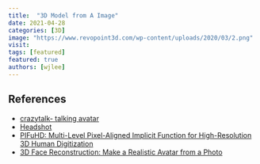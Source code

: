```yaml
---
title:  "3D Model from A Image"
date: 2021-04-28
categories: [3D]
image: "https://www.revopoint3d.com/wp-content/uploads/2020/03/2.png"
visit:
tags: [featured]
featured: true
authors: [wjlee]
---
```


## References
* [crazytalk- talking avatar](https://www.reallusion.com/crazytalk/features.html)
* [Headshot](https://www.reallusion.com/character-creator/headshot/default.html#overview)
* [PIFuHD: Multi-Level Pixel-Aligned Implicit Function for High-Resolution 3D Human Digitization](https://shunsukesaito.github.io/PIFuHD/)
* [3D Face Reconstruction: Make a Realistic Avatar from a Photo](https://fabulousjeong.medium.com/3d-face-reconstruction-make-a-realistic-avatar-from-a-photo-2ccfa07af2c6)